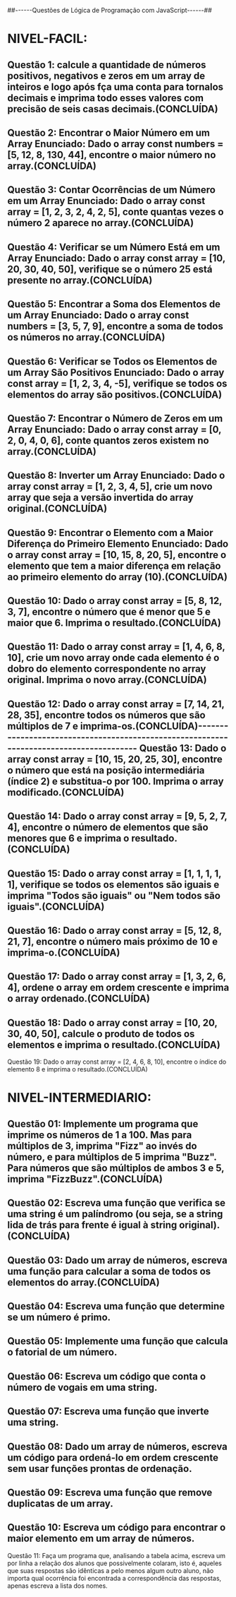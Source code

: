 ##------Questões de Lógica de Programação com JavaScript------##
# NIVEL-FACIL:

Questão 1: calcule a quantidade de números positivos, negativos e zeros em um array de inteiros e logo após fça uma conta para tornalos decimais e imprima todo esses valores com precisão de seis casas decimais.(CONCLUÍDA)
----------------------------------------------------------------------------------------
Questão 2: Encontrar o Maior Número em um Array
Enunciado: Dado o array const numbers = [5, 12, 8, 130, 44], encontre o maior número no array.(CONCLUÍDA)
----------------------------------------------------------------------------------------
Questão 3: Contar Ocorrências de um Número em um Array
Enunciado: Dado o array const array = [1, 2, 3, 2, 4, 2, 5], conte quantas vezes o número 2 aparece no array.(CONCLUÍDA)
----------------------------------------------------------------------------------------
Questão 4: Verificar se um Número Está em um Array
Enunciado: Dado o array const array = [10, 20, 30, 40, 50], verifique se o número 25 está presente no array.(CONCLUÍDA)
----------------------------------------------------------------------------------------
Questão 5: Encontrar a Soma dos Elementos de um Array
Enunciado: Dado o array const numbers = [3, 5, 7, 9], encontre a soma de todos os números no array.(CONCLUÍDA)
----------------------------------------------------------------------------------------
Questão 6: Verificar se Todos os Elementos de um Array São Positivos
Enunciado: Dado o array const array = [1, 2, 3, 4, -5], verifique se todos os elementos do array são positivos.(CONCLUÍDA)
----------------------------------------------------------------------------------------
Questão 7: Encontrar o Número de Zeros em um Array
Enunciado: Dado o array const array = [0, 2, 0, 4, 0, 6], conte quantos zeros existem no array.(CONCLUÍDA)
----------------------------------------------------------------------------------------
Questão 8: Inverter um Array
Enunciado: Dado o array const array = [1, 2, 3, 4, 5], crie um novo array que seja a versão invertida do array original.(CONCLUÍDA)
----------------------------------------------------------------------------------------
Questão 9: Encontrar o Elemento com a Maior Diferença do Primeiro Elemento
Enunciado: Dado o array const array = [10, 15, 8, 20, 5], encontre o elemento que tem a maior diferença em relação ao primeiro elemento do array (10).(CONCLUÍDA)
----------------------------------------------------------------------------------------
Questão 10: Dado o array const array = [5, 8, 12, 3, 7], encontre o número que é menor que 5 e maior que 6. Imprima o resultado.(CONCLUÍDA)
----------------------------------------------------------------------------------------
Questão 11: Dado o array const array = [1, 4, 6, 8, 10], crie um novo array onde cada elemento é o dobro do elemento correspondente no array original. Imprima o novo array.(CONCLUÍDA)
----------------------------------------------------------------------------------------
Questão 12: Dado o array const array = [7, 14, 21, 28, 35], encontre todos os números que são múltiplos de 7 e imprima-os.(CONCLUÍDA)----------------------------------------------------------------------------------------
Questão 13: Dado o array const array = [10, 15, 20, 25, 30], encontre o número que está na posição intermediária (índice 2) e substitua-o por 100. Imprima o array modificado.(CONCLUÍDA)
----------------------------------------------------------------------------------------
Questão 14: Dado o array const array = [9, 5, 2, 7, 4], encontre o número de elementos que são menores que 6 e imprima o resultado.(CONCLUÍDA)
----------------------------------------------------------------------------------------
Questão 15: Dado o array const array = [1, 1, 1, 1, 1], verifique se todos os elementos são iguais e imprima "Todos são iguais" ou "Nem todos são iguais".(CONCLUÍDA)
----------------------------------------------------------------------------------------
Questão 16: Dado o array const array = [5, 12, 8, 21, 7], encontre o número mais próximo de 10 e imprima-o.(CONCLUÍDA)
----------------------------------------------------------------------------------------
Questão 17: Dado o array const array = [1, 3, 2, 6, 4], ordene o array em ordem crescente e imprima o array ordenado.(CONCLUÍDA)
----------------------------------------------------------------------------------------
Questão 18: Dado o array const array = [10, 20, 30, 40, 50], calcule o produto de todos os elementos e imprima o resultado.(CONCLUÍDA)
----------------------------------------------------------------------------------------
Questão 19: Dado o array const array = [2, 4, 6, 8, 10], encontre o índice do elemento 8 e imprima o resultado.(CONCLUÍDA)


# NIVEL-INTERMEDIARIO:

Questão 01: Implemente um programa que imprime os números de 1 a 100. Mas para múltiplos de 3, imprima "Fizz" ao invés do número, e para múltiplos de 5 imprima "Buzz". Para números que são múltiplos de ambos 3 e 5, imprima "FizzBuzz".(CONCLUÍDA)
----------------------------------------------------------------------------------------
Questão 02:  Escreva uma função que verifica se uma string é um palíndromo (ou seja, se a string lida de trás para frente é igual à string original).(CONCLUÍDA)
----------------------------------------------------------------------------------------
Questão 03: Dado um array de números, escreva uma função para calcular a soma de todos os elementos do array.(CONCLUÍDA)
----------------------------------------------------------------------------------------
Questão 04: Escreva uma função que determine se um número é primo.
----------------------------------------------------------------------------------------
Questão 05: Implemente uma função que calcula o fatorial de um número.
----------------------------------------------------------------------------------------
Questão 06: Escreva um código que conta o número de vogais em uma string.
----------------------------------------------------------------------------------------
Questão 07: Escreva uma função que inverte uma string.
----------------------------------------------------------------------------------------
Questão 08: Dado um array de números, escreva um código para ordená-lo em ordem crescente sem usar funções prontas de ordenação.
----------------------------------------------------------------------------------------
Questão 09: Escreva uma função que remove duplicatas de um array.
----------------------------------------------------------------------------------------
Questão 10: Escreva um código para encontrar o maior elemento em um array de números.
----------------------------------------------------------------------------------------
Questão 11: Faça um programa que, analisando a tabela acima, escreva um por linha a relação dos alunos
que possivelmente colaram, isto é, aqueles que suas respostas são idênticas a pelo menos
algum outro aluno, não importa qual ocorrência foi encontrada a correspondência das
respostas, apenas escreva a lista dos nomes.
